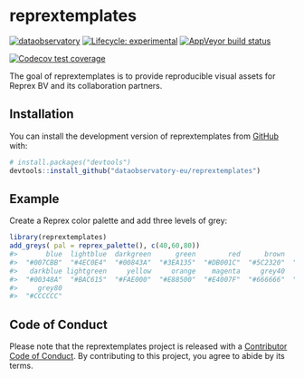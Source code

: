 
<!-- README.md is generated from README.Rmd. Please edit that file -->

# reprextemplates

<!-- badges: start -->

[![dataobservatory](https://img.shields.io/badge/ecosystem-dataobservatory.eu-3EA135.svg)](https://dataobservatory.eu/)
[![Lifecycle:
experimental](https://img.shields.io/badge/lifecycle-experimental-orange.svg)](https://lifecycle.r-lib.org/articles/stages.html#experimental)
[![AppVeyor build
status](https://ci.appveyor.com/api/projects/status/github/dataobservatory-eu/reprextemplates?branch=main&svg=true)](https://ci.appveyor.com/project/dataobservatory-eu/reprextemplates)

[![Codecov test
coverage](https://codecov.io/gh/dataobservatory-eu/reprextemplates/branch/main/graph/badge.svg)](https://app.codecov.io/gh/dataobservatory-eu/reprextemplates?branch=main)
<!-- badges: end -->

The goal of reprextemplates is to provide reproducible visual assets for
Reprex BV and its collaboration partners.

## Installation

You can install the development version of reprextemplates from
[GitHub](https://github.com/) with:

``` r
# install.packages("devtools")
devtools::install_github("dataobservatory-eu/reprextemplates")
```

## Example

Create a Reprex color palette and add three levels of grey:

``` r
library(reprextemplates)
add_greys( pal = reprex_palette(), c(40,60,80))
#>       blue  lightblue  darkgreen      green        red      brown     violet 
#>  "#007CBB"  "#4EC0E4"  "#00843A"  "#3EA135"  "#DB001C"  "#5C2320"  "#4E115A" 
#>   darkblue lightgreen     yellow     orange    magenta     grey40     grey60 
#>  "#00348A"  "#BAC615"  "#FAE000"  "#E88500"  "#E4007F"  "#666666"  "#999999" 
#>     grey80 
#>  "#CCCCCC"
```

## Code of Conduct

Please note that the reprextemplates project is released with a
[Contributor Code of
Conduct](https://contributor-covenant.org/version/2/1/CODE_OF_CONDUCT.html).
By contributing to this project, you agree to abide by its terms.

